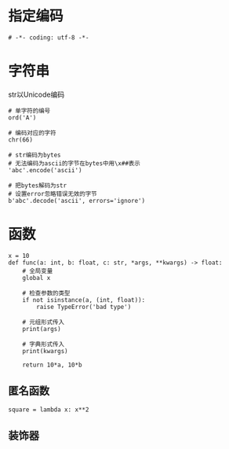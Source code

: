 # 指定编码
`# -*- coding: utf-8 -*-`

# 字符串
str以Unicode编码
```
# 单字符的编号
ord('A')

# 编码对应的字符
chr(66)

# str编码为bytes
# 无法编码为ascii的字节在bytes中用\x##表示
'abc'.encode('ascii')

# 把bytes解码为str
# 设置error忽略错误无效的字节
b'abc'.decode('ascii', errors='ignore')
```

# 函数

```
x = 10
def func(a: int, b: float, c: str, *args, **kwargs) -> float:
    # 全局变量
    global x

    # 检查参数的类型
    if not isinstance(a, (int, float)):
        raise TypeError('bad type')

    # 元组形式传入
    print(args)

    # 字典形式传入
    print(kwargs)

    return 10*a, 10*b
```

## 匿名函数
```
square = lambda x: x**2
```

## 装饰器
